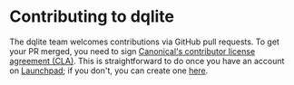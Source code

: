 # Contributing to dqlite

The dqlite team welcomes contributions via GitHub pull requests. To get your PR
merged, you need to sign [Canonical's contributor license agreement
(CLA)][cla]. This is straightforward to do once you have an account on
[Launchpad][lp]; if you don't, you can create one [here][signup].

[cla]: https://ubuntu.com/legal/contributors
[lp]: https://launchpad.net
[signup]: https://launchpad.net/+login

